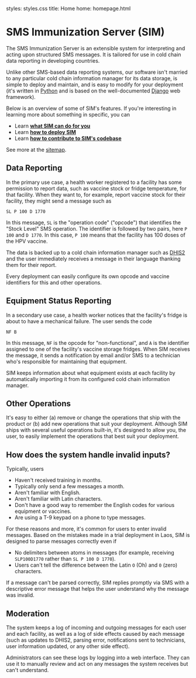 styles: styles.css
title: Home
home: homepage.html

# SMS Immunization Server (SIM) #

The SMS Immunization Server is an extensible system for interpreting and acting upon structured SMS 
messages. It is tailored for use in cold chain data reporting in developing countries. 

Unlike other SMS-based data reporting systems, our software isn't married to any particular cold 
chain information manager for its data storage, is simple to deploy and maintain, and is easy to 
modify for your deployment (it's written in [Python](https://www.python.org/) and is based on the 
well-documented [Django](https://www.djangoproject.com/) web framework).

Below is an overview of some of SIM's features. If you're interesting in learning more about 
something in specific, you can 

* Learn __[what SIM can do for you](use/index.html)__
* Learn __[how to deploy SIM](deploy/index.html)__
* Learn __[how to contribute to SIM's codebase](contribute/index.html)__

See more at the [sitemap](sitemap.html).

## Data Reporting ##

In the primary use case, a health worker registered to a facility has some permission to report 
data, such as vaccine stock or fridge temperature, for that facility. When they want to, for 
example, report vaccine stock for their facility, they might send a message such as 

	SL P 100 D 1770

In this message, ```SL``` is the "operation code" ("opcode") that identifies the "Stock Level" SMS 
operation. The identifier is followed by two pairs, here ```P 100``` and ```D 1770```. In this 
case, ```P 100``` means that the facility has 100 doses of the HPV vaccine. 

The data is backed up to a cold chain information manager such as [DHIS2](http://www.dhis2.org/) 
and the user immediately receives a message in their language thanking them for their report.

Every deployment can easily configure its own opcode and vaccine identifiers for this and other 
operations.

## Equipment Status Reporting ##

In a secondary use case, a health worker notices that the facility's fridge is about to have a 
mechanical failure. The user sends the code
		
	NF B

In this message, ```NF``` is the opcode for "non-functional", and ```A``` is the identifier 
assigned to one of the facility's vaccine storage fridges. When SIM receives the message, it sends 
a notification by email and/or SMS to a technician who's responsible for maintaining that equipment. 

SIM keeps information about what equipment exists at each facility by automatically importing it 
from its configured cold chain information manager.

## Other Operations ##

It's easy to either (a) remove or change the operations that ship with the product or (b) add new 
operations that suit your deployment. Although SIM ships with several useful operations built-in, 
it's designed to allow you, the user, to easily implement the operations that best suit your 
deployment.

## How does the system handle invalid inputs? ##

Typically, users

* Haven't received training in months. 
* Typically only send a few messages a month.
* Aren't familiar with English.
* Aren't familiar with Latin characters. 
* Don't have a good way to remember the English codes for various equipment or vaccines. 
* Are using a T-9 keypad on a phone to type messages.

For these reasons and more, it's common for users to enter invalid messages. Based on the mistakes 
made in a trial deployment in Laos, SIM is designed to parse messages correctly even if

* No delimiters between atoms in messages (for example, receiving ```SLP100D1770``` rather than 
```SL P 100 D 1770```).
* Users can't tell the difference between the Latin ```O``` (Oh) and ```0``` (zero) characters.

If a message can't be parsed correctly, SIM replies promptly via SMS with a descriptive error 
message that helps the user understand why the message was invalid. 

## Moderation

The system keeps a log of incoming and outgoing messages for each user and each facility, as well 
as a log of side effects caused by each message (such as updates to DHIS2, parsing error, 
notifications sent to technicians, user information updated, or any other side effect). 

Administrators can see these logs by logging into a web interface. They can use it to manually 
review and act on any messages the system receives but can't understand. 